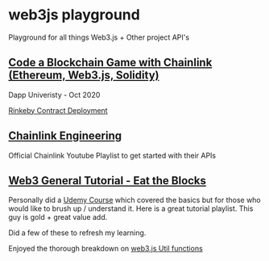 # web3js playground
Playground for all things Web3.js + Other project API's

## [Code a Blockchain Game with Chainlink (Ethereum, Web3.js, Solidity)](https://www.youtube.com/watch?v=YzCbaR15Xi4&ab_channel=DappUniversity)
Dapp Univeristy - Oct 2020

[Rinkeby Contract Deployment](https://rinkeby.etherscan.io/address/0x323df6e796e93a3f9b5d29e15519bb4e4978b11e)


## [Chainlink Engineering](https://www.youtube.com/playlist?list=PLVP9aGDn-X0QwJVbQvuKr-zrh2_DV5M6J)
Official Chainlink Youtube Playlist to get started with their APIs

## [Web3 General Tutorial - Eat the Blocks](https://www.youtube.com/playlist?list=PLbbtODcOYIoFs0PDlTdxpEsZiyDR2q9aA)
Personally did a [Udemy Course](https://www.udemy.com/course/blockchain-developer/) which covered the basics but for those who would like to brush up / understand it. Here is a great tutorial playlist. This guy is gold + great value add. 

Did a few of these to refresh my learning. 

Enjoyed the thorough breakdown on [web3.js Util functions](https://www.youtube.com/watch?v=rXZSnUOhnwc&list=PLbbtODcOYIoFs0PDlTdxpEsZiyDR2q9aA&index=11&ab_channel=EatTheBlocks)